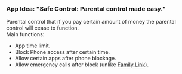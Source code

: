 ### App Idea: "Safe Control: Parental control made easy."  

Parental control that if you pay certain amount of money the parental control will cease to function.  
Main functions:  
* App time limit.
* Block Phone access after certain time.
* Allow certain apps after phone blockage.
* Allow emergency calls after block (unlike [Family Link](https://play.google.com/store/apps/details?id=com.google.android.apps.kids.familylink&hl=en_US&gl=US)).
